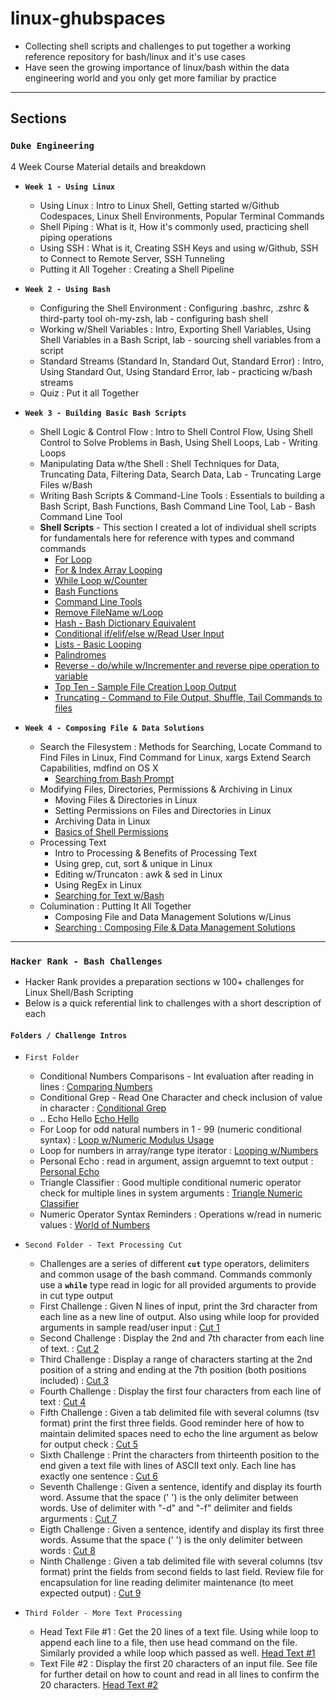 # linux-ghubspaces 

* Collecting shell scripts and challenges to put together a working reference repository for bash/linux and it's use cases
* Have seen the growing importance of linux/bash within the data engineering world and you only get more familiar by practice

--- 

## **Sections**

### **`Duke Engineering`**
4 Week Course Material details and breakdown

* **`Week 1 - Using Linux`**
    - Using Linux : Intro to Linux Shell, Getting started w/Github Codespaces, Linux Shell Environments, Popular Terminal Commands
    - Shell Piping : What is it, How it's commonly used, practicing shell piping operations
    - Using SSH : What is it, Creating SSH Keys and using w/Github, SSH to Connect to Remote Server, SSH Tunneling
    - Putting it All Togeher : Creating a Shell Pipeline

* **`Week 2 - Using Bash`**
    - Configuring the Shell Environment : Configuring .bashrc, .zshrc & third-party tool oh-my-zsh, lab - configuring bash shell
    - Working w/Shell Variables : Intro, Exporting Shell Variables, Using Shell Variables in a Bash Script, lab - sourcing shell variables from a script
    - Standard Streams (Standard In, Standard Out, Standard Error) : Intro, Using Standard Out, Using Standard Error, lab - practicing w/bash streams
    - Quiz : Put it all Together

* **`Week 3 - Building Basic Bash Scripts`** 
    - Shell Logic & Control Flow : Intro to Shell Control Flow, Using Shell Control to Solve Problems in Bash, Using Shell Loops, Lab - Writing Loops
    - Manipulating Data w/the Shell : Shell Techniques for Data, Truncating Data, Filtering Data, Search Data, Lab - Truncating Large Files w/Bash
    - Writing Bash Scripts & Command-Line Tools : Essentials to building a Bash Script, Bash Functions, Bash Command Line Tool, Lab - Bash Command Line Tool
    - **Shell Scripts** - This section I created a lot of individual shell scripts for fundamentals here for reference with types and command commands 
        - [For Loop](/deng_duke/basic-opening-weeks/fruitloop.sh)
        - [For & Index Array Looping](/deng_duke/basic-opening-weeks/loops.sh)
        - [While Loop w/Counter](/deng_duke/basic-opening-weeks/while-loop.sh)
        - [Bash Functions](/deng_duke/basic-opening-weeks/bash-functions.sh)
        - [Command Line Tools](/deng_duke/basic-opening-weeks/cli.sh)
        - [Remove FileName w/Loop](/deng_duke/basic-opening-weeks/dropten.sh)
        - [Hash - Bash Dictionary Equivalent](/deng_duke/basic-opening-weeks/hashes.sh)
        - [Conditional if/elif/else w/Read User Input](/deng_duke/basic-opening-weeks/if-else.sh)
        - [Lists - Basic Looping](/deng_duke/basic-opening-weeks/lists.sh)
        - [Palindromes](/deng_duke/basic-opening-weeks/palindromes.sh)
        - [Reverse - do/while w/Incrementer and reverse pipe operation to variable](/deng_duke/basic-opening-weeks/reverse.sh)
        - [Top Ten - Sample File Creation Loop Output](/deng_duke/basic-opening-weeks/topten.sh)
        - [Truncating - Command to File Output, Shuffle, Tail Commands to files](/deng_duke/basic-opening-weeks/truncating.sh)

* **`Week 4 - Composing File & Data Solutions`**
    - Search the Filesystem : Methods for Searching, Locate Command to Find Files in Linux, Find Command for Linux, xargs Extend Search Capabilities, mdfind on OS X
        - [Searching from Bash Prompt](/deng_duke/closing-week-items/SearchCommands/README.md)
    - Modifying Files, Directories, Permissions & Archiving in Linux
        - Moving Files & Directories in Linux
        - Setting Permissions on Files and Directories in Linux
        - Archiving Data in Linux
        - [Basics of Shell Permissions](/deng_duke/closing-week-items/ShellPermissionsLab/README.md)
    - Processing Text
        - Intro to Processing & Benefits of Processing Text 
        - Using grep, cut, sort & unique in Linux
        - Editing w/Truncaton : awk & sed in Linux
        - Using RegEx in Linux
        - [Searching for Text w/Bash](/deng_duke/closing-week-items/Searching%20for%20Text%20with%20Bash/README.md)
    - Columination : Putting It All Together
        - Composing File and Data Management Solutions w/Linus
        - [Searching : Composing File & Data Management Solutions](/deng_duke/closing-week-items/ComposingFileDataSolutions/README.md)

---

### **`Hacker Rank - Bash Challenges`**
* Hacker Rank provides a preparation sections w 100+ challenges for Linux Shell/Bash Scripting 
* Below is a quick referential link to challenges with a short description of each

#### `Folders / Challenge Intros`
* `First Folder`
    - Conditional Numbers Comparisons - Int evaluation after reading in lines : [Comparing Numbers](/hacker_rank/diff_easy/comparing_numbers.sh)
    - Conditional Grep - Read One Character and check inclusion of value in character : [Conditional Grep](/hacker_rank/diff_easy/conditional_grep.sh)
    - .. Echo Hello [Echo Hello](/hacker_rank/diff_easy/lets_echo.sh)
    - For Loop for odd natural numbers in 1 - 99 (numeric conditional syntax) : [Loop w/Numeric Modulus Usage](/hacker_rank/diff_easy/looping_skipping.sh)
    - Loop for numbers in array/range type iterator : [Looping w/Numbers](/hacker_rank/diff_easy/looping_with_numbers.sh)
    - Personal Echo : read in argument, assign arguemnt to text output : [Personal Echo](/hacker_rank/diff_easy/personal-echo.sh)
    - Triangle Classifier : Good multiple conditional numeric operator check for multiple lines in system arguments : [Triangle Numeric Classifier](/hacker_rank/diff_easy/triangle_classifier.sh)
    - Numeric Operator Syntax Reminders : Operations w/read in numeric values : [World of Numbers](/hacker_rank/diff_easy/world_of_numbers.sh)

* `Second Folder - Text Processing Cut`
    - Challenges are a series of different **`cut`** type operators, delimiters and common usage of the bash command. Commands commonly use a **`while`** type read in logic for all provided arguments to provide in cut type output
    - First Challenge : Given N lines of input, print the 3rd character from each line as a new line of output. Also using while loop for provided arguments in sample read/user input : [Cut 1](/hacker_rank/diff_easy_2_cut/txtprocess_cut1.sh)
    - Second Challenge : Display the 2nd and 7th character from each line of text. : [Cut 2](/hacker_rank/diff_easy_2_cut/txtprocess_cut2.sh)
    - Third Challenge : Display a range of characters starting at the 2nd position of a string and ending at the 7th position (both positions included) : [Cut 3](/hacker_rank/diff_easy_2_cut/txtprocess_cut3.sh)
    - Fourth Challenge : Display the first four characters from each line of text : [Cut 4](/hacker_rank/diff_easy_2_cut/txtprocess_cut4.sh)
    - Fifth Challenge : Given a tab delimited file with several columns (tsv format) print the first three fields. Good reminder here of how to maintain delimited spaces need to echo the line argument as below for output check : [Cut 5](/hacker_rank/diff_easy_2_cut/txtprocess_cut5.sh)
    - Sixth Challenge : Print the characters from thirteenth position to the end given a text file with lines of ASCII text only. Each line has exactly one sentence : [Cut 6](/hacker_rank/diff_easy_2_cut/txtprocess_cut6.sh)
    - Seventh Challenge : Given a sentence, identify and display its fourth word. Assume that the space (' ') is the only delimiter between words. Use of delimiter with "-d" and "-f" delimiter and fields argurments : [Cut 7](/hacker_rank/diff_easy_2_cut/txtprocess_cut7.sh)
    - Eigth Challenge : Given a sentence, identify and display its first three words. Assume that the space (' ')  is the only delimiter between words : [Cut 8](/hacker_rank/diff_easy_2_cut/txtprocess_cut8.sh)
    - Ninth Challenge : Given a tab delimited file with several columns (tsv format) print the fields from second fields to last field. Review file for encapsulation for line reading delimiter maintenance (to meet expected output) : [Cut 9](/hacker_rank/diff_easy_2_cut/txtprocess_cut9.sh)

* `Third Folder - More Text Processing`
    - Head Text File #1 : Get the 20 lines of a text file. Using while loop to append each line to a file, then use head command on the file. Similarly provided a while loop which passed as well. [Head Text #1](/hacker_rank/diff_easy_3_txtprcssng/head_text_1.sh)
    - Text File #2 : Display the first 20 characters of an input file. See file for further detail on how to count and read in all lines to confirm the 20 characters. [Head Text #2](/hacker_rank/diff_easy_3_txtprcssng/head_text_2.sh)

